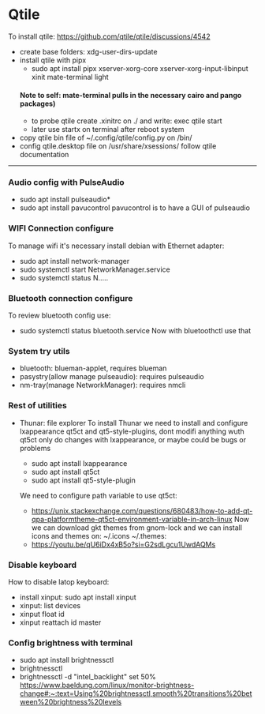 # Qtile

To install qtile:
https://github.com/qtile/qtile/discussions/4542

- create base folders: xdg-user-dirs-update
- install qtile with pipx
  - sudo apt install pipx xserver-xorg-core xserver-xorg-input-libinput xinit mate-terminal light
  #### Note to self: mate-terminal pulls in the necessary cairo and pango packages)
  - to probe qtile create .xinitrc on ./ and write: exec qtile start
  - later use startx on terminal after reboot system
- copy qtile bin file of ~/.config/qtile/config.py on /bin/
- config qtile.desktop file on /usr/share/xsessions/ follow qtile documentation
_______________

### Audio config with PulseAudio
- sudo apt install pulseaudio*
- sudo apt install pavucontrol
pavucontrol is to have a GUI of pulseaudio

### WIFI Connection configure
To manage wifi it's necessary install debian with Ethernet adapter:
- sudo apt install network-manager
- sudo systemctl start NetworkManager.service
- sudo systemctl status N.....

### Bluetooth connection configure
To review bluetooth config use:
- sudo systemctl status bluetooth.service
Now with bluetoothctl use that

### System try utils
- bluetooth: blueman-applet, requires blueman
- pasystry(allow manage  pulseaudio): requires pulseaudio
- nm-tray(manage NetworkManager): requires nmcli

### Rest of utilities
- Thunar: file explorer
To install Thunar we need to install and configure lxappearance qt5ct and qt5-style-plugins, dont modifi anything wuth qt5ct only do changes with lxappearance, or maybe could be bugs or problems
  - sudo apt install lxappearance
  - sudo apt install qt5ct
  - sudo apt install qt5-style-plugin

  We need to configure path variable to use qt5ct:
  - https://unix.stackexchange.com/questions/680483/how-to-add-qt-qpa-platformtheme-qt5ct-environment-variable-in-arch-linux
  Now we can download gkt themes from gnom-lock and we can install icons and themes on: ~/.icons ~/.themes:
  - https://youtu.be/qU6iDx4xB5o?si=G2sdLgcu1UwdAQMs

### Disable keyboard
How to disable latop keyboard:
- install xinput: sudo apt install xinput
- xinput: list devices
- xinput float id
- xinput reattach id master

### Config brightness with terminal
- sudo apt install brightnessctl
- brightnessctl
- brightnessctl -d "intel_backlight" set 50%
https://www.baeldung.com/linux/monitor-brightness-change#:~:text=Using%20brightnessctl,smooth%20transitions%20between%20brightness%20levels

